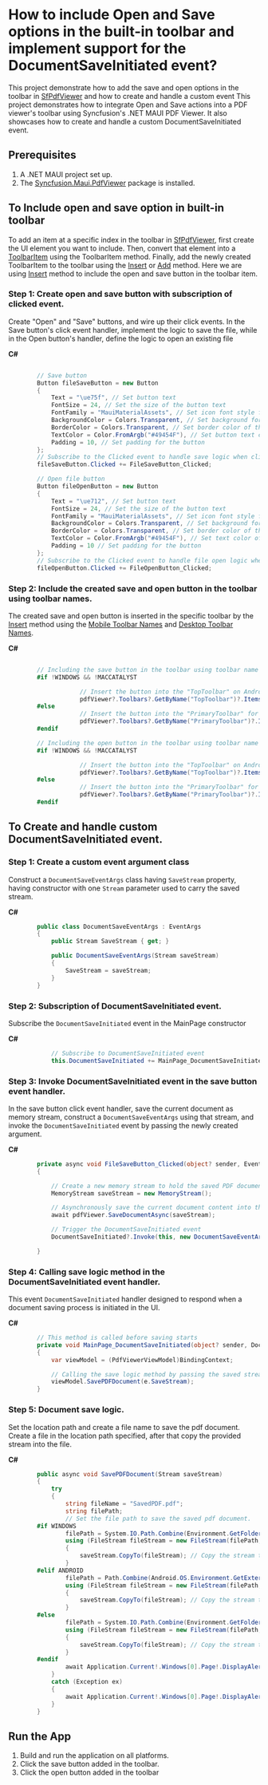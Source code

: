 # How to include Open and Save options in the built-in toolbar and implement support for the DocumentSaveInitiated event?
This project demonstrate how to add the save and open options in the toolbar in [SfPdfViewer](https://help.syncfusion.com/cr/maui/Syncfusion.Maui.PdfViewer.SfPdfViewer.html) and how to create and handle a custom event This project demonstrates how to integrate Open and Save actions into a PDF viewer's toolbar using Syncfusion's .NET MAUI PDF Viewer. It also showcases how to create and handle a custom DocumentSaveInitiated event.

## Prerequisites
1. A .NET MAUI project set up.
2. The [Syncfusion.Maui.PdfViewer](https://www.nuget.org/packages/Syncfusion.Maui.PdfViewer) package is installed.

## To Include open and save option in built-in toolbar

To add an item at a specific index in the toolbar in [SfPdfViewer](https://help.syncfusion.com/cr/maui/Syncfusion.Maui.PdfViewer.SfPdfViewer.html), first create the UI element you want to include. Then, convert that element into a [ToolbarItem](https://help.syncfusion.com/cr/maui/Syncfusion.Maui.PdfViewer.ToolbarItem.html#Syncfusion_Maui_PdfViewer_ToolbarItem__ctor_Microsoft_Maui_Controls_View_System_String) using the ToolbarItem method. Finally, add the newly created ToolbarItem to the toolbar using the [Insert](https://help.syncfusion.com/cr/maui/Syncfusion.Maui.PdfViewer.ToolbarItemCollection.html#Syncfusion_Maui_PdfViewer_ToolbarItemCollection_Insert_System_Int32_Syncfusion_Maui_PdfViewer_ToolbarItem_) or [Add](https://help.syncfusion.com/cr/maui/Syncfusion.Maui.PdfViewer.ToolbarItemCollection.html#Syncfusion_Maui_PdfViewer_ToolbarItemCollection_Add_Syncfusion_Maui_PdfViewer_ToolbarItem_) method. Here we are using [Insert](https://help.syncfusion.com/cr/maui/Syncfusion.Maui.PdfViewer.ToolbarItemCollection.html#Syncfusion_Maui_PdfViewer_ToolbarItemCollection_Insert_System_Int32_Syncfusion_Maui_PdfViewer_ToolbarItem_) method to include the open and save button in the toolbar item.

### Step 1: Create open and save button with subscription of clicked event.

Create "Open" and "Save" buttons, and wire up their click events. In the Save button's click event handler, implement the logic to save the file, while in the Open button's handler, define the logic to open an existing file

**C#**

```csharp

        // Save button
        Button fileSaveButton = new Button
        {
            Text = "\ue75f", // Set button text
            FontSize = 24, // Set the size of the button text
            FontFamily = "MauiMaterialAssets", // Set icon font style for the button text
            BackgroundColor = Colors.Transparent, // Set background for the button
            BorderColor = Colors.Transparent, // Set border color of the button
            TextColor = Color.FromArgb("#49454F"), // Set button text color
            Padding = 10, // Set padding for the button
        };
        // Subscribe to the Clicked event to handle save logic when clicked
        fileSaveButton.Clicked += FileSaveButton_Clicked;

        // Open file button
        Button fileOpenButton = new Button
        {
            Text = "\ue712", // Set button text
            FontSize = 24, // Set the size of the button text
            FontFamily = "MauiMaterialAssets", // Set icon font style for the button text
            BackgroundColor = Colors.Transparent, // Set background for the button 
            BorderColor = Colors.Transparent, // Set border color of the button
            TextColor = Color.FromArgb("#49454F"), // Set text color of the button text
            Padding = 10 // Set padding for the button
        };
        // Subscribe to the Clicked event to handle file open logic when clicked
        fileOpenButton.Clicked += FileOpenButton_Clicked;
```

### Step 2: Include the created save and open button in the toolbar using toolbar names.

The created save and open button is inserted in the specific toolbar by the [Insert](https://help.syncfusion.com/cr/maui/Syncfusion.Maui.PdfViewer.ToolbarItemCollection.html#Syncfusion_Maui_PdfViewer_ToolbarItemCollection_Insert_System_Int32_Syncfusion_Maui_PdfViewer_ToolbarItem_) method using the [Mobile Toolbar Names](https://help.syncfusion.com/maui/pdf-viewer/toolbar#mobile-toolbar-names) and [Desktop Toolbar Names](https://help.syncfusion.com/maui/pdf-viewer/toolbar#desktop-toolbar-names).

**C#**

```csharp

        // Including the save button in the toolbar using toolbar name
        #if !WINDOWS && !MACCATALYST

                    // Insert the button into the "TopToolbar" on Android/iOS platforms
                    pdfViewer?.Toolbars?.GetByName("TopToolbar")?.Items?.Insert(0, new Syncfusion.Maui.PdfViewer.ToolbarItem(fileSaveButton, "FileSaveButton"));
        #else
                    // Insert the button into the "PrimaryToolbar" for Windows/macOS platforms
                    pdfViewer?.Toolbars?.GetByName("PrimaryToolbar")?.Items?.Insert(0, new Syncfusion.Maui.PdfViewer.ToolbarItem(fileSaveButton, "FileSaveButton"));
        #endif

        // Including the open button in the toolbar using toolbar name
        #if !WINDOWS && !MACCATALYST

                    // Insert the button into the "TopToolbar" on Android/iOS platforms
                    pdfViewer?.Toolbars?.GetByName("TopToolbar")?.Items?.Insert(1, new Syncfusion.Maui.PdfViewer.ToolbarItem(fileOpenButton, "FileOpenButton"));
        #else
                    // Insert the button into the "PrimaryToolbar" for Windows/macOS platforms
                    pdfViewer?.Toolbars?.GetByName("PrimaryToolbar")?.Items?.Insert(1, new Syncfusion.Maui.PdfViewer.ToolbarItem(fileOpenButton, "FileOpenButton"));
        #endif

```

## To Create and handle custom DocumentSaveInitiated event.

### Step 1: Create a custom event argument class

Construct a `DocumentSaveEventArgs` class having `SaveStream` property, having constructor with one `Stream` parameter used to carry the saved stream. 

**C#**

```csharp
        public class DocumentSaveEventArgs : EventArgs
        {
            public Stream SaveStream { get; }

            public DocumentSaveEventArgs(Stream saveStream)
            {
                SaveStream = saveStream;
            }
        }
```

### Step 2: Subscription of DocumentSaveInitiated event.

Subscribe the `DocumentSaveInitiated` event in the MainPage constructor 

**C#**

```csharp
            // Subscribe to DocumentSaveInitiated event
            this.DocumentSaveInitiated += MainPage_DocumentSaveInitiated;
```

### Step 3: Invoke DocumentSaveInitiated event in the save button event handler.

In the save button click event handler, save the current document as memory stream, construct a `DocumentSaveEventArgs` using that stream, and invoke the `DocumentSaveInitiated` event by passing the newly created argument.

**C#**

```csharp
        private async void FileSaveButton_Clicked(object? sender, EventArgs e)
        {

            // Create a new memory stream to hold the saved PDF document
            MemoryStream saveStream = new MemoryStream();

            // Asynchronously save the current document content into the memory stream
            await pdfViewer.SaveDocumentAsync(saveStream);

            // Trigger the DocumentSaveInitiated event
            DocumentSaveInitiated?.Invoke(this, new DocumentSaveEventArgs(saveStream));

        }
```

### Step 4: Calling save logic method in the DocumentSaveInitiated event handler.

This event `DocumentSaveInitiated` handler designed to respond when a document saving process is initiated in the UI.

**C#**

```csharp
        // This method is called before saving starts
        private void MainPage_DocumentSaveInitiated(object? sender, DocumentSaveEventArgs e)
        {
            var viewModel = (PdfViewerViewModel)BindingContext;

            // Calling the save logic method by passing the saved stream as it parameter.
            viewModel.SavePDFDocument(e.SaveStream);
        }
```

### Step 5: Document save logic.

Set the location path and create a file name to save the pdf document. Create a file in the location path specified, after that copy the provided stream into the file.

**C#**

```csharp
        public async void SavePDFDocument(Stream saveStream)
        {
            try
            {
                string fileName = "SavedPDF.pdf";
                string filePath;
                // Set the file path to save the saved pdf document.
        #if WINDOWS
                filePath = System.IO.Path.Combine(Environment.GetFolderPath(Environment.SpecialFolder.Desktop), fileName); // Define the file path for Windows.
                using (FileStream fileStream = new FileStream(filePath, FileMode.Create, FileAccess.Write))
                {
                    saveStream.CopyTo(fileStream); // Copy the stream to the file stream.
                }
        #elif ANDROID
                filePath = Path.Combine(Android.OS.Environment.GetExternalStoragePublicDirectory(Android.OS.Environment.DirectoryDownloads)!.AbsolutePath, fileName);
                using (FileStream fileStream = new FileStream(filePath, FileMode.Create, FileAccess.Write))
                {
                    saveStream.CopyTo(fileStream); // Copy the stream to the file stream.
                }
        #else
                filePath = System.IO.Path.Combine(Environment.GetFolderPath(Environment.SpecialFolder.MyDocuments), fileName); // Define the file path for Android, iOS, and Mac Catalyst.
                using (FileStream fileStream = new FileStream(filePath, FileMode.Create, FileAccess.Write))
                {
                    saveStream.CopyTo(fileStream); // Copy the stream to the file stream.
                }
        #endif
                await Application.Current!.Windows[0].Page!.DisplayAlert("File Saved", filePath + " is successfully saved", "OK"); // Display a success message.       
            }
            catch (Exception ex)
            {
                await Application.Current!.Windows[0].Page!.DisplayAlert( "File not saved", $"Error saving document: {ex.Message}", "OK"); // Display the error message if the file is not saved.
            }
        }
```

## Run the App

1. Build and run the application on all platforms.
2. Click the save button added in the toolbar.
3. Click the open button added in the toolbar




